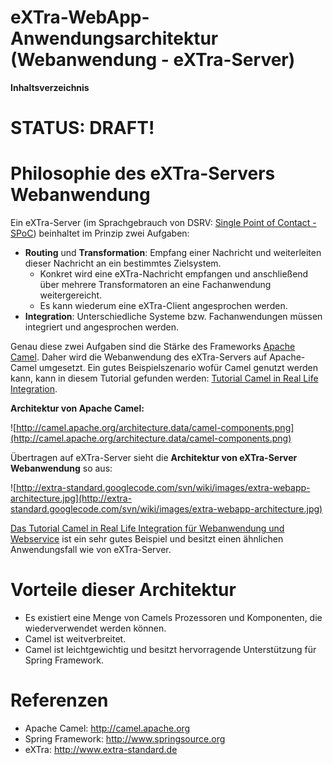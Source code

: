 # eXTra-WebApp-Anwendungsarchitektur (Webanwendung - eXTra-Server) #

**Inhaltsverzeichnis**


# STATUS: DRAFT! #


# Philosophie des eXTra-Servers Webanwendung #

Ein eXTra-Server (im Sprachgebrauch von DSRV: [Single Point of Contact - SPoC](http://extra-standard.googlecode.com/svn/wiki/presentations/extra-server-anforderungen-architektur-impl-dsrv.pdf)) beinhaltet im Prinzip zwei Aufgaben:
  * **Routing** und **Transformation**: Empfang einer Nachricht und weiterleiten dieser Nachricht an ein bestimmtes Zielsystem.
    * Konkret wird eine eXTra-Nachricht empfangen und anschließend über mehrere Transformatoren an eine Fachanwendung weitergereicht.
    * Es kann wiederum eine eXTra-Client angesprochen werden.
  * **Integration**: Unterschiedliche Systeme bzw. Fachanwendungen müssen integriert und angesprochen werden.

Genau diese zwei Aufgaben sind die Stärke des Frameworks [Apache Camel](http://www.manning.com/ibsen/Camel_ch01_update.pdf). Daher wird die Webanwendung des eXTra-Servers auf Apache-Camel umgesetzt. Ein gutes Beispielszenario wofür Camel genutzt werden kann, kann in diesem Tutorial gefunden werden: [Tutorial Camel in Real Life Integration](http://goo.gl/cuo9cy).

**Architektur von Apache Camel:**

![http://camel.apache.org/architecture.data/camel-components.png](http://camel.apache.org/architecture.data/camel-components.png)

Übertragen auf eXTra-Server sieht die **Architektur von eXTra-Server Webanwendung** so aus:

![http://extra-standard.googlecode.com/svn/wiki/images/extra-webapp-architecture.jpg](http://extra-standard.googlecode.com/svn/wiki/images/extra-webapp-architecture.jpg)

[Das Tutorial Camel in Real Life Integration für Webanwendung und Webservice](http://goo.gl/cuo9cy) ist ein sehr gutes Beispiel und besitzt einen ähnlichen Anwendungsfall wie von eXTra-Server.

# Vorteile dieser Architektur #

  * Es existiert eine Menge von Camels Prozessoren und Komponenten, die wiederverwendet werden können.
  * Camel ist weitverbreitet.
  * Camel ist leichtgewichtig und besitzt hervorragende Unterstützung für Spring Framework.


# Referenzen #
  * Apache Camel: http://camel.apache.org
  * Spring Framework: http://www.springsource.org
  * eXTra: http://www.extra-standard.de
